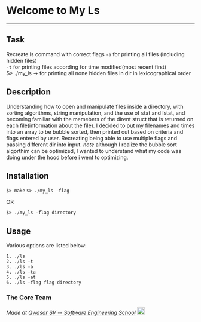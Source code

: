 # Welcome to My Ls
***

## Task
Recreate ls command with correct flags `-a` for printing all files (including hidden files) <br>
`-t` for printing files according for time modified(most recent first) <br>
$> ./my_ls -> for printing all none hidden files in dir in lexicographical order

## Description
Understanding how to open and manipulate files inside a directory, with sorting algorithms, string manipulation, and the use of stat and lstat, and becoming familiar with the memebers of the dirent struct that is returned on each file(information about the file). I decided to put my filenames and times into an array to be bubble sorted, then printed out based on criteria and flags entered by user. Recreating being able to use multiple flags and passing different dir into input.
*note* although I realize the bubble sort algorthim can be optimized, I wanted to understand what my code was doing under the hood before i went to optimizing.

## Installation
`$> make`
`$> ./my_ls -flag`

OR

`$> ./my_ls -flag directory`

## Usage
Various options are listed below:
``` 
1. ./ls 
2. ./ls -t
3. ./ls -a 
4. ./ls -ta 
5. ./ls -at
6. ./ls -flag flag directory
```
### The Core Team


<span><i>Made at <a href='https://qwasar.io'>Qwasar SV -- Software Engineering School</a></i></span>
<span><img src='https://storage.googleapis.com/qwasar-public/qwasar-logo_50x50.png' width='20px' /></span>